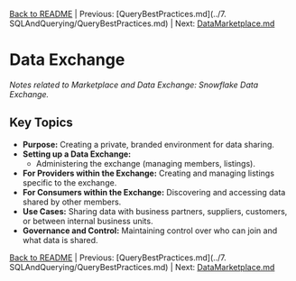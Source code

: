 [Back to README](../README.md) | Previous: [QueryBestPractices.md](../7. SQLAndQuerying/QueryBestPractices.md) | Next: [DataMarketplace.md](DataMarketplace.md)

# Data Exchange

*Notes related to Marketplace and Data Exchange: Snowflake Data Exchange.*

## Key Topics
*   **Purpose:** Creating a private, branded environment for data sharing.
*   **Setting up a Data Exchange:**
    *   Administering the exchange (managing members, listings).
*   **For Providers within the Exchange:** Creating and managing listings specific to the exchange.
*   **For Consumers within the Exchange:** Discovering and accessing data shared by other members.
*   **Use Cases:** Sharing data with business partners, suppliers, customers, or between internal business units.
*   **Governance and Control:** Maintaining control over who can join and what data is shared.


[Back to README](../README.md) | Previous: [QueryBestPractices.md](../7. SQLAndQuerying/QueryBestPractices.md) | Next: [DataMarketplace.md](DataMarketplace.md)
